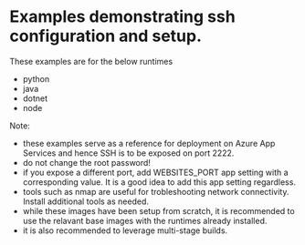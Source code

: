 # Examples demonstrating ssh configuration and setup.

These examples are for the below runtimes
- python
- java
- dotnet
- node

Note:
- these examples serve as a reference for deployment on Azure App Services and hence SSH is to be exposed on port 2222.
- do not change the root password!
- if you expose a different port, add WEBSITES_PORT app setting with a corresponding value. It is a good idea to add this app setting regardless. 
- tools such as nmap are useful for trobleshooting network connectivity. Install additional tools as needed.
- while these images have been setup from scratch, it is recommended to use the relavant base images with the runtimes already installed.
- it is also recommended to leverage multi-stage builds. 




